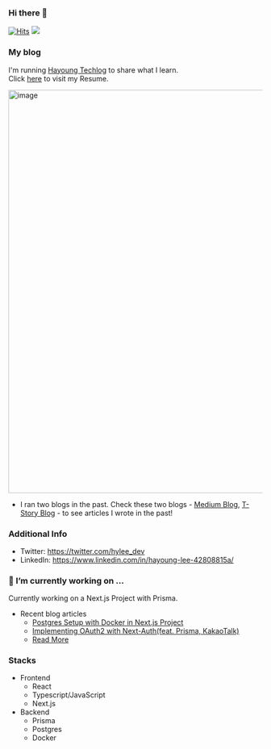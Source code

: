 ### Hi there 👋
[![Hits](https://hits.seeyoufarm.com/api/count/incr/badge.svg?url=https%3A%2F%2Fgithub.com%2Fhayoung0Lee&count_bg=%2379C83D&title_bg=%23555555&icon=&icon_color=%23E7E7E7&title=hits&edge_flat=false)](https://hits.seeyoufarm.com)
![](https://img.shields.io/github/followers/hayoung0Lee?style=social)

### My blog
I'm running [Hayoung Techlog](https://hayoung-techlog.com/) to share what I learn. <br />
Click [here](https://hayoung-techlog.com/about) to visit my Resume. 

<img width="800" alt="image" src="https://user-images.githubusercontent.com/70381940/155200397-0887870e-b4bf-4064-a567-d4ef07933a04.png">

- I ran two blogs in the past. Check these two blogs - [Medium Blog](https://medium.com/@hayoung0.lee), [T-Story Blog](https://mytutorials.tistory.com/category/Web%20Dev/5.%20Projects) - to see articles I wrote in the past!

 
### Additional Info
- Twitter: https://twitter.com/hylee_dev
- LinkedIn: https://www.linkedin.com/in/hayoung-lee-42808815a/

### 🔭 I’m currently working on ...
Currently working on a Next.js Project with Prisma. 
- Recent blog articles
  - [Postgres Setup with Docker in Next.js Project](https://hayoung-techlog.com/postgres-setup-with-docker-in-nextjs-project)
  - [Implementing OAuth2 with Next-Auth(feat. Prisma, KakaoTalk)](https://hayoung-techlog.com/implementing-oauth2-with-next-authfeat-prisma-kakaotalk)
  - [Read More](https://hayoung-techlog.com/) 
  
### Stacks 
- Frontend
  - React
  - Typescript/JavaScript
  - Next.js
- Backend
  - Prisma
  - Postgres
  - Docker    
  

<!--
**hayoung0Lee/hayoung0Lee** is a ✨ _special_ ✨ repository because its `README.md` (this file) appears on your GitHub profile.

Here are some ideas to get you started:

- 🔭 I’m currently working on ...
- 🌱 I’m currently learning ...
- 👯 I’m looking to collaborate on ...
- 🤔 I’m looking for help with ...
- 💬 Ask me about ...
- 📫 How to reach me: ...
- 😄 Pronouns: ...
- ⚡ Fun fact: ...
-->

